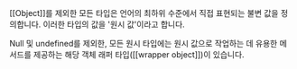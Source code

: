[[Object]]를 제외한 모든 타입은 언어의 최하위 수준에서 직접 표현되는 불변 값을 정의합니다. 이러한 타입의 값을 '원시 값'이라고 합니다.

Null 및 undefined를 제외한, 모든 원시 타입에는 원시 값으로 작업하는 데 유용한 메서드를 제공하는 해당 객체 래퍼 타입([[wrapper object]])이 있습니다.


